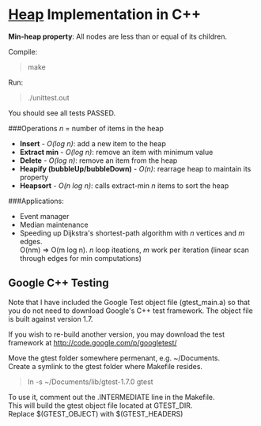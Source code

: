 # [Heap]( http://en.wikipedia.org/wiki/Heap_\(data_structure\) ) Implementation in C++

**Min-heap property**: All nodes are less than or equal of its children.   

Compile:   
> make

Run:   
> ./unittest.out

You should see all tests PASSED.  

###Operations
*n* = number of items in the heap

- **Insert** - *O(log n)*: add a new item to the heap
- **Extract min** - *O(log n)*: remove an item with minimum value    
- **Delete** - *O(log n)*: remove an item from the heap
- **Heapify (bubbleUp/bubbleDown)** - *O(n)*: rearrage heap to maintain its property
- **Heapsort** - *O(n log n)*: calls extract-min *n* items to sort the heap

###Applications:
 - Event manager
 - Median maintenance
 - Speeding up Dijkstra's shortest-path algorithm with *n* vertices and *m* edges.   
  O(nm) => O(m log n).  *n* loop iteations, *m* work per iteration (linear scan through edges for min computations)

## Google C++ Testing
Note that I have included the Google Test object file (gtest_main.a) 
so that you do not need to download Google's C++ test framework.
The object file is built against version 1.7.     

If you wish to re-build another version, you may download the 
test framework at http://code.google.com/p/googletest/   

Move the gtest folder somewhere permenant, e.g. ~/Documents.   
Create a symlink to the gtest folder where Makefile resides.        
> ln -s ~/Documents/lib/gtest-1.7.0 gtest  

To use it, comment out the .INTERMEDIATE line in the Makefile.    
This will build the gtest object file located at GTEST_DIR.    
Replace $(GTEST_OBJECT) with $(GTEST_HEADERS)
